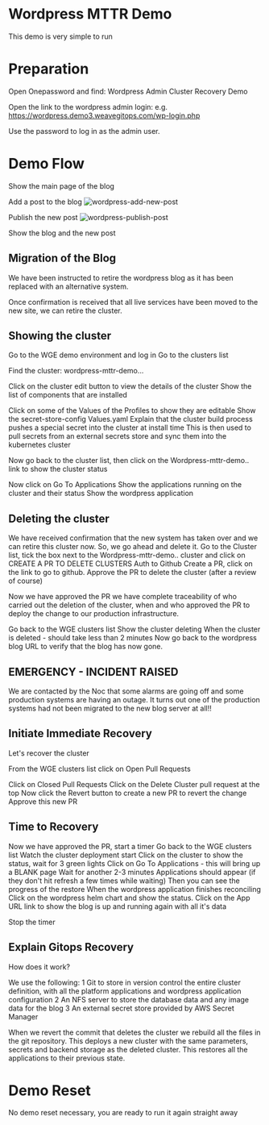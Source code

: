 # Wordpress MTTR Demo

This demo is very simple to run

# Preparation

Open Onepassword and find:
Wordpress Admin Cluster Recovery Demo

Open the link to the wordpress admin login:
e.g.
https://wordpress.demo3.weavegitops.com/wp-login.php

Use the password to log in as the admin user.

# Demo Flow

Show the main page of the blog

Add a post to the blog
![wordpress-add-new-post](https://user-images.githubusercontent.com/1316183/228937272-abd16e0b-f8d3-4d49-b7b7-9b262599fb55.png)

Publish the new post
![wordpress-publish-post](https://user-images.githubusercontent.com/1316183/228937251-1f40fca1-419b-4f64-a6c8-70c235d4e7a3.png)

Show the blog and the new post

## Migration of the Blog

We have been instructed to retire the wordpress blog as it has been replaced with an alternative system.

Once confirmation is received that all live services have been moved to the new site, we can retire the cluster.

## Showing the cluster

Go to the WGE demo environment and log in
Go to the clusters list

Find the cluster: wordpress-mttr-demo...

Click on the cluster edit button to view the details of the cluster
Show the list of components that are installed

Click on some of the Values of the Profiles to show they are editable
Show the secret-store-config Values.yaml
Explain that the cluster build process pushes a special secret into the cluster at install time 
This is then used to pull secrets from an external secrets store and sync them into the kubernetes cluster

Now go back to the cluster list, then click on the Wordpress-mttr-demo.. link to show the cluster status

Now click on Go To Applications
Show the applications running on the cluster and their status
Show the wordpress application

## Deleting the cluster

We have received confirmation that the new system has taken over and we can retire this cluster now.
So, we go ahead and delete it.
Go to the Cluster list, tick the box next to the Wordpress-mttr-demo.. cluster and click on CREATE A PR TO DELETE CLUSTERS
Auth to Github
Create a PR, click on the link to go to github.
Approve the PR to delete the cluster (after a review of course)

Now we have approved the PR we have complete traceability of who carried out the deletion of the cluster, when and who approved the PR to deploy the change to our production infrastructure.

Go back to the WGE clusters list
Show the cluster deleting
When the cluster is deleted - should take less than 2 minutes
Now go back to the wordpress blog URL to verify that the blog has now gone.

## EMERGENCY - INCIDENT RAISED

We are contacted by the Noc that some alarms are going off and some production systems are having an outage.
It turns out one of the production systems had not been migrated to the new blog server at all!!

## Initiate Immediate Recovery

Let's recover the cluster

From the WGE clusters list click on Open Pull Requests

Click on Closed Pull Requests
Click on the Delete Cluster pull request at the top
Now click the Revert button to create a new PR to revert the change
Approve this new PR

## Time to Recovery

Now we have approved the PR, start a timer
Go back to the WGE clusters list
Watch the cluster deployment start
Click on the cluster to show the status, wait for 3 green lights
Click on Go To Applications - this will bring up a BLANK page
Wait for another 2-3 minutes
Applications should appear (if they don't hit refresh a few times while waiting)
Then you can see the progress of the restore
When the wordpress application finishes reconciling
Click on the wordpress helm chart and show the status.
Click on the App URL link to show the blog is up and running again with all it's data

Stop the timer

## Explain Gitops Recovery

How does it work?

We use the following:
1 Git to store in version control the entire cluster definition, with all the platform applications and wordpress application configuration
2 An NFS server to store the database data and any image data for the blog
3 An external secret store provided by AWS Secret Manager

When we revert the commit that deletes the cluster we rebuild all the files in the git repository.
This deploys a new cluster with the same parameters, secrets and backend storage as the deleted cluster.
This restores all the applications to their previous state.

# Demo Reset

No demo reset necessary, you are ready to run it again straight away
